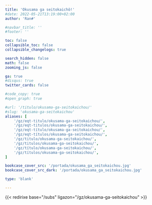 ```yaml
---
title: 'Okusama ga seitokaichô!'
#date: 2022-05-21T13:19:00+02:00
author: 'Ran#'

#navbar_title: ''
#footer: ''

toc: false
collapsible_toc: false
collapsible_changelogs: true

search_hidden: false
math: false
zooming_js: false

ga: true
#disqus: true
twitter_cards: false

#code_copy: true
#open_graph: true

#url: '/titulo/okusama-ga-seitokaichou/'
#slug: 'okusama-ga-seitokaichou'
aliases: [
    '/gz/eqt-titulo/okusama-ga-seitokaichou/',
    '/gz/eqt-titulos/okusama-ga-seitokaichou/',
    '/gz/eqt-título/okusama-ga-seitokaichou/',
    '/gz/eqt-títulos/okusama-ga-seitokaichou/',
    '/gz/titulo/okusama-ga-seitokaichou/',
    '/gz/titulos/okusama-ga-seitokaichou/',
    '/gz/título/okusama-ga-seitokaichou/',
    '/gz/títulos/okusama-ga-seitokaichou/',
]

bookcase_cover_src: '/portada/okusama_ga_seitokaichou.jpg'
bookcase_cover_src_dark: '/portada/okusama_ga_seitokaichou.jpg'

type: 'blank'

---
```


{{< redirixe base="/subs" ligazon="/gz/okusama-ga-seitokaichou" >}}
